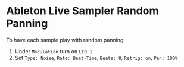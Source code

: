 # Ableton Live Sampler Random Panning

To have each sample play with random panning.

1. Under `Modulation` turn on `LFO 1`
2. Set `Type: Noise`, `Rate: Beat-Time`, `Beats: 8`, `Retrig: on`, `Pan: 100%`
